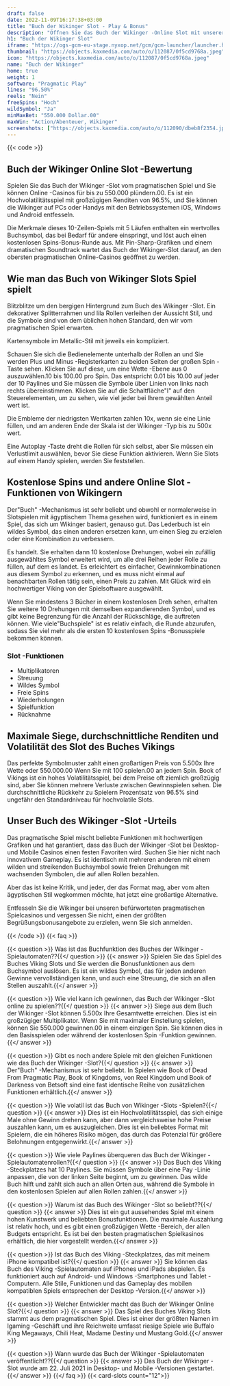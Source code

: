 ```yaml
---
draft: false
date: 2022-11-09T16:17:38+03:00
title: "Buch der Wikinger Slot - Play & Bonus"
description: "Öffnen Sie das Buch der Wikinger -Online Slot mit unserer vollständigen Bewertung des Gameplays, zusätzlichen Funktionen und wo Sie es mit den besten Casino -Boni spielen können."
h1: "Buch der Wikinger Slot"
iframe: "https://ogs-gcm-eu-stage.nyxop.net/gcm/gcm-launcher/launcher.html?gameUrl=https%3A%2F%2Fnyx.prerelease-env.biz%2Fgs2c%2Fcommon%2Fgames-html5%2Fnyx-game-loader.html%3Fenvid%3Deur%26stage%3D1&gameid=vs10bookviking&operatorid=241&sessionid=Free%3Ainsva2ocjchhje5oc01amc3irpm&currency=USD&lang=en_us&mode=demo&device=desktop&lobbyurl=&ogsgameid=1510161"
thumbnail: "https://objects.kaxmedia.com/auto/o/112087/0f5cd9768a.jpeg"
icon: "https://objects.kaxmedia.com/auto/o/112087/0f5cd9768a.jpeg"
name: "Buch der Wikinger"
home: true
weight: 1
software: "Pragmatic Play"
lines: "96.50%"
reels: "Nein"
freeSpins: "Hoch"
wildSymbol: "Ja"
minMaxBet: "550.000 Dollar.00"
maxWin: "Action/Abenteuer, Wikinger"
screenshots: ["https://objects.kaxmedia.com/auto/o/112090/dbeb8f2354.jpeg"]
---
```


{{< code >}}<h2>Buch der Wikinger Online Slot -Bewertung</h2><p>Spielen Sie das Buch der Wikinger -Slot vom pragmatischen Spiel und Sie können Online -Casinos für bis zu 550.000 plündern.00. Es ist ein Hochvolatilitätsspiel mit großzügigen Renditen von 96.5%, und Sie können die Wikinger auf PCs oder Handys mit den Betriebssystemen iOS, Windows und Android entfesseln.</p><p>Die Merkmale dieses 10-Zeilen-Spiels mit 5 Läufen enthalten ein wertvolles Buchsymbol, das bei Bedarf für andere einspringt, und löst auch einen kostenlosen Spins-Bonus-Runde aus. Mit Pin-Sharp-Grafiken und einem dramatischen Soundtrack wartet das Buch der Wikinger-Slot darauf, an den obersten pragmatischen Online-Casinos geöffnet zu werden.</p><h2>Wie man das Buch von Wikinger Slots Spiel spielt</h2><p>Blitzblitze um den bergigen Hintergrund zum Buch des Wikinger -Slot. Ein dekorativer Splitterrahmen und lila Rollen verleihen der Aussicht Stil, und die Symbole sind von dem üblichen hohen Standard, den wir vom pragmatischen Spiel erwarten.</p><p>Kartensymbole im Metallic-Stil mit jeweils ein kompliziert.</p><p>Schauen Sie sich die Bedienelemente unterhalb der Rollen an und Sie werden Plus und Minus -Registerkarten zu beiden Seiten der großen Spin -Taste sehen. Klicken Sie auf diese, um eine Wette -Ebene aus 0 auszuwählen.10 bis 100.00 pro Spin. Das entspricht 0.01 bis 10.00 auf jeder der 10 Paylines und Sie müssen die Symbole über Linien von links nach rechts übereinstimmen. Klicken Sie auf die Schaltfläche"I" auf den Steuerelementen, um zu sehen, wie viel jeder bei Ihrem gewählten Anteil wert ist.</p><p>Die Embleme der niedrigsten Wertkarten zahlen 10x, wenn sie eine Linie füllen, und am anderen Ende der Skala ist der Wikinger -Typ bis zu 500x wert.</p><p>Eine Autoplay -Taste dreht die Rollen für sich selbst, aber Sie müssen ein Verlustlimit auswählen, bevor Sie diese Funktion aktivieren. Wenn Sie Slots auf einem Handy spielen, werden Sie feststellen.</p><h2>Kostenlose Spins und andere Online Slot -Funktionen von Wikingern</h2><p>Der"Buch" -Mechanismus ist sehr beliebt und obwohl er normalerweise in Slotspielen mit ägyptischem Thema gesehen wird, funktioniert es in einem Spiel, das sich um Wikinger basiert, genauso gut. Das Lederbuch ist ein wildes Symbol, das einen anderen ersetzen kann, um einen Sieg zu erzielen oder eine Kombination zu verbessern.</p><p>Es handelt. Sie erhalten dann 10 kostenlose Drehungen, wobei ein zufällig ausgewähltes Symbol erweitert wird, um alle drei Reihen jeder Rolle zu füllen, auf dem es landet. Es erleichtert es einfacher, Gewinnkombinationen aus diesem Symbol zu erkennen, und es muss nicht einmal auf benachbarten Rollen tätig sein, einen Preis zu zahlen. Mit Glück wird ein hochwertiger Viking von der Spielsoftware ausgewählt.</p><p>Wenn Sie mindestens 3 Bücher in einem kostenlosen Dreh sehen, erhalten Sie weitere 10 Drehungen mit demselben expandierenden Symbol, und es gibt keine Begrenzung für die Anzahl der Rückschläge, die auftreten können. Wie viele"Buchspiele" ist es relativ einfach, die Runde abzurufen, sodass Sie viel mehr als die ersten 10 kostenlosen Spins -Bonusspiele bekommen können.</p><h3>
Slot -Funktionen</h3><ul>
<li></span>
Multiplikatoren</li>
<li></span>
Streuung</li>
<li></span>
Wildes Symbol</li>
<li></span>
Freie Spins</li>
<li></span>
Wiederholungen</li>
<li></span>
Spielfunktion</li>
<li></span>
Rücknahme</li></ul><h2>Maximale Siege, durchschnittliche Renditen und Volatilität des Slot des Buches Vikings</h2><p>Das perfekte Symbolmuster zahlt einen großartigen Preis von 5.500x Ihre Wette oder 550.000.00 Wenn Sie mit 100 spielen.00 an jedem Spin. Book of Vikings ist ein hohes Volatilitätsspiel, bei dem Preise oft ziemlich großzügig sind, aber Sie können mehrere Verluste zwischen Gewinnspielen sehen. Die durchschnittliche Rückkehr zu Spielern Prozentsatz von 96.5% sind ungefähr den Standardniveau für hochvolatile Slots.</p><h2>Unser Buch des Wikinger -Slot -Urteils</h2><p>Das pragmatische Spiel mischt beliebte Funktionen mit hochwertigen Grafiken und hat garantiert, dass das Buch der Wikinger -Slot bei Desktop- und Mobile Casinos einen festen Favoriten wird. Suchen Sie hier nicht nach innovativem Gameplay. Es ist identisch mit mehreren anderen mit einem wilden und streikenden Buchsymbol sowie freien Drehungen mit wachsenden Symbolen, die auf allen Rollen bezahlen.</p><p>Aber das ist keine Kritik, und jeder, der das Format mag, aber vom alten ägyptischen Stil wegkommen möchte, hat jetzt eine großartige Alternative.</p><p>Entfesseln Sie die Wikinger bei unseren befürworteten pragmatischen Spielcasinos und vergessen Sie nicht, einen der größten Begrüßungsbonusangebote zu erzielen, wenn Sie sich anmelden.</p>
{{< /code >}}
{{< faq >}}

{{< question >}} Was ist das Buchfunktion des Buches der Wikinger -Spielautomaten??{{</ question >}}
{{< answer >}} Spielen Sie das Spiel des Buches Viking Slots und Sie werden die Bonusfunktionen aus dem Buchsymbol auslösen. Es ist ein wildes Symbol, das für jeden anderen Gewinne vervollständigen kann, und auch eine Streuung, die sich an allen Stellen auszahlt.{{</ answer >}}

{{< question >}} Wie viel kann ich gewinnen, das Buch der Wikinger -Slot online zu spielen??{{</ question >}}
{{< answer >}} Siege aus dem Buch der Wikinger -Slot können 5.500x Ihre Gesamtwette erreichen. Dies ist ein großzügiger Multiplikator. Wenn Sie mit maximaler Einstellung spielen, können Sie 550.000 gewinnen.00 in einem einzigen Spin. Sie können dies in den Basisspielen oder während der kostenlosen Spin -Funktion gewinnen.{{</ answer >}}

{{< question >}} Gibt es noch andere Spiele mit den gleichen Funktionen wie das Buch der Wikinger -Slot?{{</ question >}}
{{< answer >}} Der"Buch" -Mechanismus ist sehr beliebt. In Spielen wie Book of Dead From Pragmatic Play, Book of Kingdoms, von Reel Kingdom und Book of Darkness von Betsoft sind eine fast identische Reihe von zusätzlichen Funktionen erhältlich.{{</ answer >}}

{{< question >}} Wie volatil ist das Buch von Wikinger -Slots -Spielen?{{</ question >}}
{{< answer >}} Dies ist ein Hochvolatilitätsspiel, das sich einige Male ohne Gewinn drehen kann, aber dann vergleichsweise hohe Preise auszahlen kann, um es auszugleichen. Dies ist ein beliebtes Format mit Spielern, die ein höheres Risiko mögen, das durch das Potenzial für größere Belohnungen entgegenwirkt.{{</ answer >}}

{{< question >}} Wie viele Paylines überqueren das Buch der Wikinger -Spielautomatenrollen?{{</ question >}}
{{< answer >}} Das Buch des Viking -Steckplatzes hat 10 Paylines. Sie müssen Symbole über eine Pay -Linie anpassen, die von der linken Seite beginnt, um zu gewinnen. Das wilde Buch hilft und zahlt sich auch an allen Orten aus, während die Symbole in den kostenlosen Spielen auf allen Rollen zahlen.{{</ answer >}}

{{< question >}} Warum ist das Buch des Wikinger -Slot so beliebt??{{</ question >}}
{{< answer >}} Dies ist ein gut aussehendes Spiel mit einem hohen Kunstwerk und beliebten Bonusfunktionen. Die maximale Auszahlung ist relativ hoch, und es gibt einen großzügigen Wette -Bereich, der allen Budgets entspricht. Es ist bei den besten pragmatischen Spielkasinos erhältlich, die hier vorgestellt werden.{{</ answer >}}

{{< question >}} Ist das Buch des Viking -Steckplatzes, das mit meinem iPhone kompatibel ist?{{</ question >}}
{{< answer >}} Sie können das Buch des Viking -Spielautomaten auf iPhones und iPads abspielen. Es funktioniert auch auf Android- und Windows -Smartphones und Tablet -Computern. Alle Stile, Funktionen und das Gameplay des mobilen kompatiblen Spiels entsprechen der Desktop -Version.{{</ answer >}}

{{< question >}} Welcher Entwickler macht das Buch der Wikinger Online Slot?{{</ question >}}
{{< answer >}} Das Spiel des Buches Viking Slots stammt aus dem pragmatischen Spiel. Dies ist einer der größten Namen im Igaming -Geschäft und ihre Reichweite umfasst riesige Spiele wie Buffalo King Megaways, Chili Heat, Madame Destiny und Mustang Gold.{{</ answer >}}

{{< question >}} Wann wurde das Buch der Wikinger -Spielautomaten veröffentlicht??{{</ question >}}
{{< answer >}} Das Buch der Wikinger -Slot wurde am 22. Juli 2021 in Desktop- und Mobile -Versionen gestartet.{{</ answer >}}
{{</ faq >}}
{{< card-slots count="12">}}